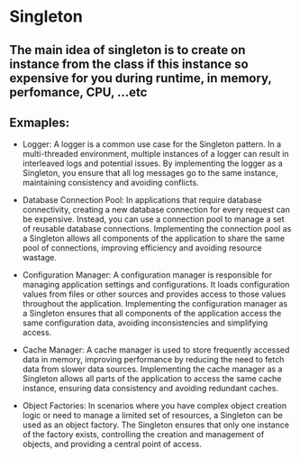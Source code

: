 # Singleton

## The main idea of singleton is to create on instance from the class if this instance so expensive for you during runtime, in memory, perfomance, CPU, ...etc


## Exmaples:
- Logger:
A logger is a common use case for the Singleton pattern. In a multi-threaded environment, multiple instances of a logger can result in interleaved logs and potential issues. By implementing the logger as a Singleton, you ensure that all log messages go to the same instance, maintaining consistency and avoiding conflicts.

- Database Connection Pool:
In applications that require database connectivity, creating a new database connection for every request can be expensive. Instead, you can use a connection pool to manage a set of reusable database connections. Implementing the connection pool as a Singleton allows all components of the application to share the same pool of connections, improving efficiency and avoiding resource wastage.

- Configuration Manager:
A configuration manager is responsible for managing application settings and configurations. It loads configuration values from files or other sources and provides access to those values throughout the application. Implementing the configuration manager as a Singleton ensures that all components of the application access the same configuration data, avoiding inconsistencies and simplifying access.

- Cache Manager:
A cache manager is used to store frequently accessed data in memory, improving performance by reducing the need to fetch data from slower data sources. Implementing the cache manager as a Singleton allows all parts of the application to access the same cache instance, ensuring data consistency and avoiding redundant caches.

- Object Factories:
In scenarios where you have complex object creation logic or need to manage a limited set of resources, a Singleton can be used as an object factory. The Singleton ensures that only one instance of the factory exists, controlling the creation and management of objects, and providing a central point of access.

